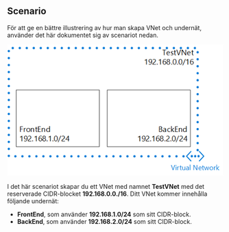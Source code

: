 ## Scenario
För att ge en bättre illustrering av hur man skapa VNet och undernät, använder det här dokumentet sig av scenariot nedan.

![VNet-scenario](./media/virtual-networks-create-vnet-scenario-include/vnet-scenario.png)

I det här scenariot skapar du ett VNet med namnet **TestVNet** med det reserverade CIDR-blocket **192.168.0.0./16**. Ditt VNet kommer innehålla följande undernät: 

* **FrontEnd**, som använder **192.168.1.0/24** som sitt CIDR-block.
* **BackEnd**, som använder **192.168.2.0/24** som sitt CIDR-block.

<!--HONumber=Sep16_HO3-->


